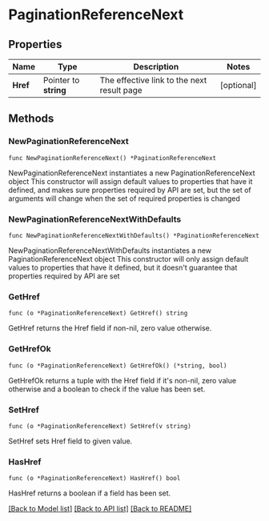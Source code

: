 # PaginationReferenceNext

## Properties

Name | Type | Description | Notes
------------ | ------------- | ------------- | -------------
**Href** | Pointer to **string** | The effective link to the next result page | [optional] 

## Methods

### NewPaginationReferenceNext

`func NewPaginationReferenceNext() *PaginationReferenceNext`

NewPaginationReferenceNext instantiates a new PaginationReferenceNext object
This constructor will assign default values to properties that have it defined,
and makes sure properties required by API are set, but the set of arguments
will change when the set of required properties is changed

### NewPaginationReferenceNextWithDefaults

`func NewPaginationReferenceNextWithDefaults() *PaginationReferenceNext`

NewPaginationReferenceNextWithDefaults instantiates a new PaginationReferenceNext object
This constructor will only assign default values to properties that have it defined,
but it doesn't guarantee that properties required by API are set

### GetHref

`func (o *PaginationReferenceNext) GetHref() string`

GetHref returns the Href field if non-nil, zero value otherwise.

### GetHrefOk

`func (o *PaginationReferenceNext) GetHrefOk() (*string, bool)`

GetHrefOk returns a tuple with the Href field if it's non-nil, zero value otherwise
and a boolean to check if the value has been set.

### SetHref

`func (o *PaginationReferenceNext) SetHref(v string)`

SetHref sets Href field to given value.

### HasHref

`func (o *PaginationReferenceNext) HasHref() bool`

HasHref returns a boolean if a field has been set.


[[Back to Model list]](../README.md#documentation-for-models) [[Back to API list]](../README.md#documentation-for-api-endpoints) [[Back to README]](../README.md)


